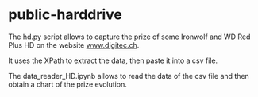 # public-harddrive

The hd.py script allows to capture the prize of some Ironwolf and WD Red Plus HD on the website www.digitec.ch.

It uses the XPath to extract the data, then paste it into a csv file.

The data_reader_HD.ipynb allows to read the data of the csv file and then obtain a chart of the prize evolution.

